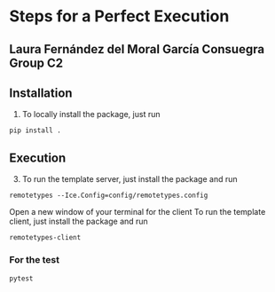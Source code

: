 # **Steps for a Perfect Execution**

## Laura Fernández del Moral García Consuegra Group C2

## Installation

1. To locally install the package, just run

```
pip install .
```

## Execution

3. To run the template server, just install the package and run

```
remotetypes --Ice.Config=config/remotetypes.config
```
Open a new window of your terminal for the client
To run the template client, just install the package and run

```
remotetypes-client
```

### For the test
```
pytest
```
